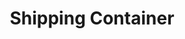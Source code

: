 ---
layout: child_layout/cargo_categories_category
title: Shipping Container
permalink: /cargo-categories/container-transport/shipping-container/
hero: /assets/img/content/hero/fullsize/shipping-container.jpg
hero_classes: is-fullscreen
side_nav_id: 3
content_type: cargo_item
---